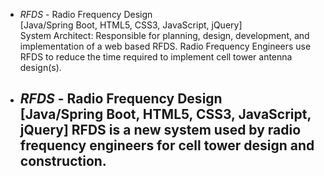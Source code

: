

 - *RFDS* - Radio Frequency Design  
[Java/Spring Boot, HTML5, CSS3, JavaScript, jQuery]  
System Architect: Responsible for planning, design, development, and implementation of a web based RFDS. Radio Frequency Engineers use RFDS to reduce the time required to implement cell tower antenna design(s).

 - *RFDS* - Radio Frequency Design  
[Java/Spring Boot, HTML5, CSS3, JavaScript, jQuery]
RFDS is a new system used by radio frequency engineers for cell tower design and construction.  
	- 
<!--stackedit_data:
eyJoaXN0b3J5IjpbMTk2NDMwMjY1NiwxMjI3MzA4MDQzLC01MD
IyMTQyNDIsLTIyODM4NTg3OV19
-->
